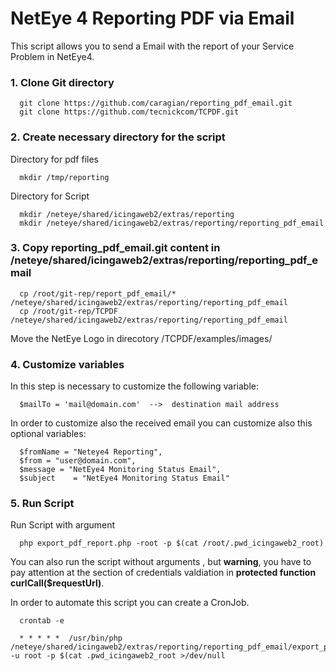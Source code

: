 
# NetEye 4 Reporting PDF via Email

This script allows you to send a Email with the report of your Service Problem in NetEye4.

### 1. Clone Git directory

      git clone https://github.com/caragian/reporting_pdf_email.git
      git clone https://github.com/tecnickcom/TCPDF.git
     
### 2. Create necessary directory for the script

Directory for pdf files

      mkdir /tmp/reporting
      
Directory for Script

      mkdir /neteye/shared/icingaweb2/extras/reporting
      mkdir /neteye/shared/icingaweb2/extras/reporting/reporting_pdf_email
      
### 3. Copy reporting_pdf_email.git content in /neteye/shared/icingaweb2/extras/reporting/reporting_pdf_email

      cp /root/git-rep/report_pdf_email/* /neteye/shared/icingaweb2/extras/reporting/reporting_pdf_email
      cp /root/git-rep/TCPDF /neteye/shared/icingaweb2/extras/reporting/reporting_pdf_email
      
Move the NetEye Logo in direcotory /TCPDF/examples/images/

### 4. Customize variables

In this step is necessary to customize the following variable:

      $mailTo = 'mail@domain.com'  -->  destination mail address

In order to customize also the received email you can customize also this optional variables:

      $fromName = "Neteye4 Reporting",
      $from = "user@domain.com",
      $message = "NetEye4 Monitoring Status Email",
      $subject    = "NetEye4 Monitoring Status Email"
      
### 5. Run Script

Run Script with argument

      php export_pdf_report.php -root -p $(cat /root/.pwd_icingaweb2_root)
      
You can also run the script without arguments , but **warning**, you have to pay attention at the section of credentials valdiation in **protected function curlCall($requestUrl)**.


In order to automate this script you can create a CronJob.

      crontab -e
      
      * * * * *  /usr/bin/php /neteye/shared/icingaweb2/extras/reporting/reporting_pdf_email/export_pdf_report.php -u root -p $(cat .pwd_icingaweb2_root >/dev/null

      

      
